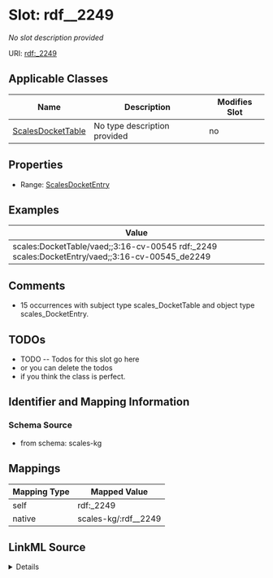 

# Slot: rdf__2249


_No slot description provided_





URI: [rdf:_2249](http://www.w3.org/1999/02/22-rdf-syntax-ns#_2249)



<!-- no inheritance hierarchy -->





## Applicable Classes

| Name | Description | Modifies Slot |
| --- | --- | --- |
| [ScalesDocketTable](../classes/ScalesDocketTable.md) | No type description provided |  no  |







## Properties

* Range: [ScalesDocketEntry](../classes/ScalesDocketEntry.md)






## Examples

| Value |
| --- |
| scales:DocketTable/vaed;;3:16-cv-00545 rdf:_2249 scales:DocketEntry/vaed;;3:16-cv-00545_de2249 |

## Comments

* 15 occurrences with subject type scales_DocketTable and object type scales_DocketEntry.

## TODOs

* TODO -- Todos for this slot go here
* or you can delete the todos
* if you think the class is perfect.

## Identifier and Mapping Information







### Schema Source


* from schema: scales-kg




## Mappings

| Mapping Type | Mapped Value |
| ---  | ---  |
| self | rdf:_2249 |
| native | scales-kg/:rdf__2249 |




## LinkML Source

<details>
```yaml
name: rdf__2249
description: No slot description provided
todos:
- TODO -- Todos for this slot go here
- or you can delete the todos
- if you think the class is perfect.
comments:
- 15 occurrences with subject type scales_DocketTable and object type scales_DocketEntry.
examples:
- value: scales:DocketTable/vaed;;3:16-cv-00545 rdf:_2249 scales:DocketEntry/vaed;;3:16-cv-00545_de2249
from_schema: scales-kg
rank: 1000
slot_uri: rdf:_2249
alias: rdf__2249
domain_of:
- scales_DocketTable
range: scales_DocketEntry

```
</details>